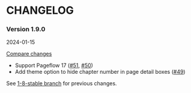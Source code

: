 # CHANGELOG

### Version 1.9.0

2024-01-15

[Compare changes](https://github.com/codevise/pageflow-progress-navigation-bar/compare/1-8-stable...v1.9.0)

- Support Pageflow 17
  ([#51](https://github.com/codevise/pageflow-progress-navigation-bar/pull/51),
   [#50](https://github.com/codevise/pageflow-progress-navigation-bar/pull/50))
- Add theme option to hide chapter number in page detail boxes
  ([#49](https://github.com/codevise/pageflow-progress-navigation-bar/pull/49))

See
[1-8-stable branch](https://github.com/codevise/pageflow-progress-navigation-bar/blob/1-8-stable/CHANGELOG.md)
for previous changes.

